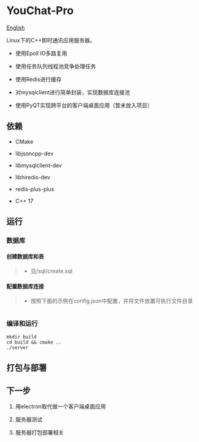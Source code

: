 # YouChat-Pro

[English](./README.md)

Linux下的C++即时通讯应用服务器。

- 使用Epoll IO多路复用

- 使用任务队列线程池竞争处理任务

- 使用Redis进行缓存

- 对mysqlclient进行简单封装，实现数据库连接池

- 使用PyQT实现跨平台的客户端桌面应用（暂未放入项目）

## 依赖

- CMake

- libjsoncpp-dev

- libmysqlclient-dev

- libhiredis-dev

- redis-plus-plus

- C++ 17

## 运行

### 数据库

#### 创建数据库和表

> - 见/sql/create.sql

#### 配置数据库连接

> - 按照下面的示例在config.json中配置，并将文件放置可执行文件目录

```json

```

### 编译和运行

```shell
mkdir build
cd build && cmake ..
./server
```

## 打包与部署

## 下一步

1. 用electron取代做一个客户端桌面应用

2. 服务器测试

3. 服务器打包部署相关
